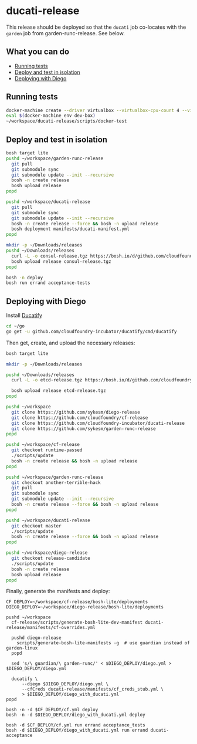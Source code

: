 # ducati-release

This release should be deployed so that the `ducati` job co-locates with the `garden` job from garden-runc-release.  See below.

## What you can do
- [Running tests](#running-tests)
- [Deploy and test in isolation](#deploy-and-test-in-isolation)
- [Deploying with Diego](#deploying-with-diego)

## Running tests

```bash
docker-machine create --driver virtualbox --virtualbox-cpu-count 4 --virtualbox-memory 2048 dev-box
eval $(docker-machine env dev-box)
~/workspace/ducati-release/scripts/docker-test
```

## Deploy and test in isolation

```bash
bosh target lite
pushd ~/workspace/garden-runc-release
  git pull
  git submodule sync
  git submodule update --init --recursive
  bosh -n create release
  bosh upload release
popd

pushd ~/workspace/ducati-release
  git pull
  git submodule sync
  git submodule update --init --recursive
  bosh -n create release --force && bosh -n upload release
  bosh deployment manifests/ducati-manifest.yml
popd

mkdir -p ~/Downloads/releases
pushd ~/Downloads/releases
  curl -L -o consul-release.tgz https://bosh.io/d/github.com/cloudfoundry-incubator/consul-release
  bosh upload release consul-release.tgz
popd

bosh -n deploy
bosh run errand acceptance-tests
```

## Deploying with Diego

Install [Ducatify](https://github.com/cloudfoundry-incubator/ducatify/releases)

```bash
cd ~/go
go get -u github.com/cloudfoundry-incubator/ducatify/cmd/ducatify
```

Then get, create, and upload the necessary releases:

```bash
bosh target lite

mkdir -p ~/Downloads/releases

pushd ~/Downloads/releases
  curl -L -o etcd-release.tgz https://bosh.io/d/github.com/cloudfoundry-incubator/etcd-release

  bosh upload release etcd-release.tgz
popd

pushd ~/workspace
  git clone https://github.com/sykesm/diego-release
  git clone https://github.com/cloudfoundry/cf-release
  git clone https://github.com/cloudfoundry-incubator/ducati-release
  git clone https://github.com/sykesm/garden-runc-release
popd

pushd ~/workspace/cf-release
  git checkout runtime-passed
  ./scripts/update
  bosh -n create release && bosh -n upload release
popd

pushd ~/workspace/garden-runc-release
  git checkout another-terrible-hack
  git pull
  git submodule sync
  git submodule update --init --recursive
  bosh -n create release --force && bosh -n upload release
popd

pushd ~/workspace/ducati-release
  git checkout master
  ./scripts/update
  bosh -n create release --force && bosh -n upload release
popd

pushd ~/workspace/diego-release
  git checkout release-candidate
  ./scripts/update
  bosh -n create release
  bosh upload release
popd
```

Finally, generate the manifests and deploy:

```
CF_DEPLOY=~/workspace/cf-release/bosh-lite/deployments
DIEGO_DEPLOY=~/workspace/diego-release/bosh-lite/deployments

pushd ~/workspace
  cf-release/scripts/generate-bosh-lite-dev-manifest ducati-release/manifests/cf-overrides.yml

  pushd diego-release
    scripts/generate-bosh-lite-manifests -g  # use guardian instead of garden-linux
  popd

  sed 's/\ guardian/\ garden-runc/' < $DIEGO_DEPLOY/diego.yml > $DIEGO_DEPLOY/diego.yml

  ducatify \
      --diego $DIEGO_DEPLOY/diego.yml \
      --cfCreds ducati-release/manifests/cf_creds_stub.yml \
      > $DIEGO_DEPLOY/diego_with_ducati.yml
popd

bosh -n -d $CF_DEPLOY/cf.yml deploy
bosh -n -d $DIEGO_DEPLOY/diego_with_ducati.yml deploy

bosh -d $CF_DEPLOY/cf.yml run errand acceptance_tests
bosh -d $DIEGO_DEPLOY/diego_with_ducati.yml run errand ducati-acceptance
```
